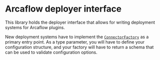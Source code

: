 # Arcaflow deployer interface

This library holds the deployer interface that allows for writing deployment systems for Arcaflow plugins.

New deployment systems have to implement the [`ConnectorFactory`](interface.go) as a primary entry point. As a type parameter, you will have to define your configuration structure, and your factory will have to return a schema that can be used to validate configuration options.